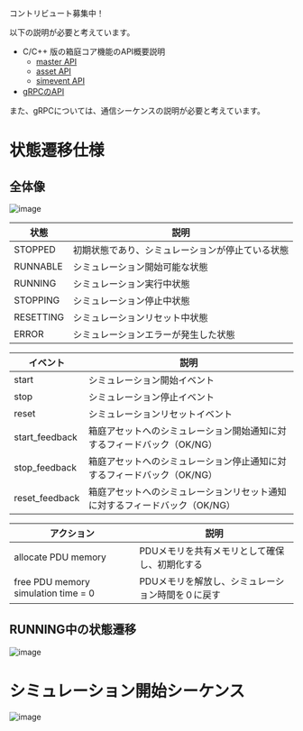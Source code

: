 コントリビュート募集中！

以下の説明が必要と考えています。

* C/C++ 版の箱庭コア機能のAPI概要説明
  * [master API](https://github.com/toppers/hakoniwa-core-cpp/blob/main/src/include/hako_master.hpp)
  * [asset API](https://github.com/toppers/hakoniwa-core-cpp/blob/main/src/include/hako_asset.hpp)
  * [simevent API](https://github.com/toppers/hakoniwa-core-cpp/blob/main/src/include/hako_simevent.hpp)
* [gRPCのAPI](https://github.com/toppers/hakoniwa-core-spec/blob/main/hakoniwa_core.proto)

また、gRPCについては、通信シーケンスの説明が必要と考えています。

# 状態遷移仕様

## 全体像

![image](https://github.com/toppers/hakoniwa-document/assets/164193/df33f200-379c-4b3f-adc6-d2252ce3cd2e)

|状態|説明|
|---|---|
|STOPPED|初期状態であり、シミュレーションが停止ている状態|
|RUNNABLE|シミュレーション開始可能な状態|
|RUNNING|シミュレーション実行中状態|
|STOPPING|シミュレーション停止中状態|
|RESETTING|シミュレーションリセット中状態|
|ERROR|シミュレーションエラーが発生した状態|

|イベント|説明|
|---|---|
|start|シミュレーション開始イベント|
|stop|シミュレーション停止イベント|
|reset|シミュレーションリセットイベント|
|start_feedback|箱庭アセットへのシミュレーション開始通知に対するフィードバック（OK/NG）|
|stop_feedback|箱庭アセットへのシミュレーション停止通知に対するフィードバック（OK/NG）|
|reset_feedback|箱庭アセットへのシミュレーションリセット通知に対するフィードバック（OK/NG）|

|アクション|説明|
|---|---|
|allocate PDU memory|PDUメモリを共有メモリとして確保し、初期化する|
|free PDU memory simulation time = 0|PDUメモリを解放し、シミュレーション時間を０に戻す|


## RUNNING中の状態遷移

![image](https://github.com/toppers/hakoniwa-document/assets/164193/75be4767-792f-470c-9bc1-dcd501af7a91)


# シミュレーション開始シーケンス

![image](https://github.com/toppers/hakoniwa-document/assets/164193/dfbf981f-8ebb-4011-9820-41b67c5635ff)
